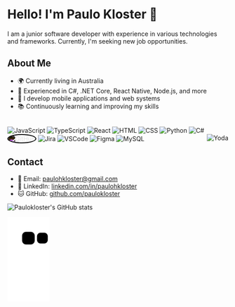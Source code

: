 # Hello! I'm Paulo Kloster 👋

I am a junior software developer with experience in various technologies and frameworks. Currently, I'm seeking new job opportunities.

## About Me

- 🌍 Currently living in Australia
- 💼 Experienced in C#, .NET Core, React Native, Node.js, and more
- 🚀 I develop mobile applications and web systems
- 📚 Continuously learning and improving my skills
  
<div style="display: inline_block"><br>
  <img align="center" alt="JavaScript" height="30" width="40" src="https://cdn.jsdelivr.net/gh/devicons/devicon/icons/javascript/javascript-plain.svg">
  <img align="center" alt="TypeScript" height="30" width="40" src="https://cdn.jsdelivr.net/gh/devicons/devicon/icons/typescript/typescript-plain.svg">
  <img align="center" alt="React" height="30" width="40" src="https://cdn.jsdelivr.net/gh/devicons/devicon/icons/react/react-original.svg">
  <img align="center" alt="HTML" height="30" width="40" src="https://cdn.jsdelivr.net/gh/devicons/devicon/icons/html5/html5-original.svg">
  <img align="center" alt="CSS" height="30" width="40" src="https://cdn.jsdelivr.net/gh/devicons/devicon/icons/css3/css3-original.svg">
  <img align="center" alt="Python" height="30" width="40" src="https://cdn.jsdelivr.net/gh/devicons/devicon/icons/python/python-original.svg">
  <img align="center" alt="C#" height="30" width="40" src="https://cdn.jsdelivr.net/gh/devicons/devicon/icons/csharp/csharp-original.svg">
  <img align="center" alt="GitHub" height="30" width="40" src="https://cdn.jsdelivr.net/gh/devicons/devicon/icons/github/github-original.svg" style="filter: invert(1); border: 2px solid white; border-radius: 50%;">
  <img align="center" alt="Jira" height="30" width="40" src="https://cdn.jsdelivr.net/gh/devicons/devicon/icons/jira/jira-original.svg">
  <img align="center" alt="VSCode" height="30" width="40" src="https://cdn.jsdelivr.net/gh/devicons/devicon/icons/vscode/vscode-original.svg">
  <img align="center" alt="Figma" height="30" width="40" src="https://cdn.jsdelivr.net/gh/devicons/devicon/icons/figma/figma-original.svg">
  <img align="center" alt="MySQL" height="30" width="40" src="https://cdn.jsdelivr.net/gh/devicons/devicon/icons/mysql/mysql-original.svg">
  <img align="right" alt="Yoda" src="https://cdn.discordapp.com/attachments/795358919417397249/825430589581688872/hi.gif">
</div>








## Contact

- 📧 Email: [paulohkloster@gmail.com](mailto:paulohkloster@gmail.com)
- 📱 LinkedIn: [linkedin.com/in/paulohkloster](https://www.linkedin.com/in/paulokloster/)
- 🐱 GitHub: [github.com/paulokloster](https://github.com/paulokloster)


![Paulokloster's GitHub stats](https://github-readme-stats.vercel.app/api?username=paulokloster&show_icons=true&bg_color=00000000)
  

![GitHub Snake Animation](https://github.com/paulokloster/paulokloster/blob/output/github-contribution-grid-snake.svg)





